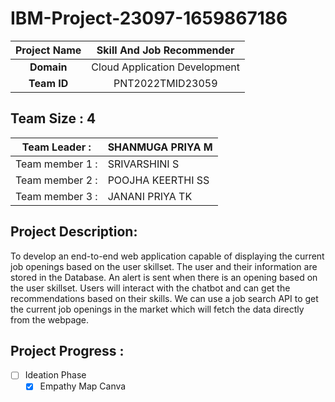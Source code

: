 # IBM-Project-23097-1659867186


|      **Project Name**     | Skill And Job Recommender |
|:---------------------:|:------------------------------:|
|         **Domain**        |  Cloud Application Development |
|        **Team ID**        |  PNT2022TMID23059 |


## __Team Size : 4__


|Team Leader :|SHANMUGA PRIYA M|
| ------------|---------------|              
|Team member 1 :| SRIVARSHINI S|
|Team member 2 :| POOJHA KEERTHI SS|
|Team member 3 :| JANANI PRIYA TK|

## Project Description:
To develop an end-to-end web application capable of displaying the current job openings based on the user skillset.  The user and their information are stored in the Database.  An alert is sent when there is an opening based on the user skillset. Users will interact with the chatbot and can get the recommendations based on their skills. We can use a job search API to get the current job openings in the market which will fetch the data directly from the webpage.


## Project Progress :
- [ ] Ideation Phase
    - [X] Empathy Map Canva
